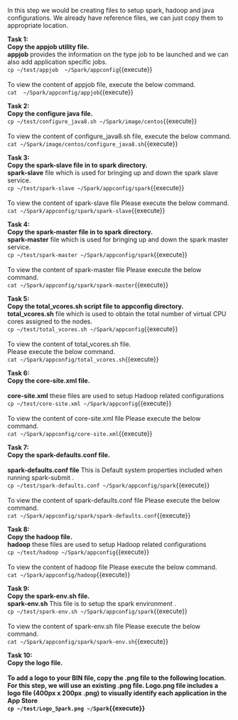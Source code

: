 In this step we would be creating files to setup spark, hadoop and java configurations.
We already have reference files, we can just copy them to appropriate location.

<b>Task 1:<br>
Copy the appjob utility file.</b>
<br><b>appjob</b> provides the information on the type job to be launched and we can also add application specific jobs.
<br>`cp ~/test/appjob  ~/Spark/appconfig`{{execute}}
<br>
<br>To view the content of appjob file, execute the below command.
<br>`cat  ~/Spark/appconfig/appjob`{{execute}}

<b>Task 2:<br>
Copy the configure java file.</b>
<br>`cp ~/test/configure_java8.sh ~/Spark/image/centos`{{execute}}
<br><br>
To view the content of configure_java8.sh  file, execute the below command.
<br>`cat ~/Spark/image/centos/configure_java8.sh`{{execute}}

<b>Task 3:<br>
Copy the spark-slave file in to spark directory.</b>
<br><b>spark-slave</b> file which is used for bringing up and down the spark slave service.
<br>`cp ~/test/spark-slave ~/Spark/appconfig/spark`{{execute}}
<br><br>
To view the content of spark-slave  file Please execute the below command.
<br>`cat ~/Spark/appconfig/spark/spark-slave`{{execute}}

<b>Task 4:<br>
Copy the spark-master file in to spark directory.</b>
<br><b>spark-master</b> file which is used for bringing up and down the spark master service.
<br>`cp ~/test/spark-master ~/Spark/appconfig/spark`{{execute}}
<br><br>
To view the content of spark-master  file Please execute the below command.
<br>`cat ~/Spark/appconfig/spark/spark-master`{{execute}}

<b>Task 5:<br>
Copy the total_vcores.sh script file to appconfig directory.</b>
<br><b> total_vcores.sh</b> file which is used to obtain the total number of virtual CPU cores assigned to the nodes.
<br>`cp ~/test/total_vcores.sh ~/Spark/appconfig`{{execute}}
<br><br>
To view the content of total_vcores.sh file.<br> Please execute the below command.
<br>`cat ~/Spark/appconfig/total_vcores.sh`{{execute}}

<b>Task 6:<br>
Copy the core-site.xml file.</b>
<br><br><b>core-site.xml</b> these files are used to setup Hadoop related configurations
<br>`cp ~/test/core-site.xml ~/Spark/appconfig`{{execute}}
<br><br>
To view the content of core-site.xml file Please execute the below command.
<br>`cat ~/Spark/appconfig/core-site.xml`{{execute}}

<b>Task 7:<br>
Copy the spark-defaults.conf file.</b>
</br><br><b>spark-defaults.conf file</b> This is Default system properties included when running spark-submit . 
<br>`cp ~/test/spark-defaults.conf ~/Spark/appconfig/spark`{{execute}}
<br><br>
To view the content of spark-defaults.conf file Please execute the below command.
<br>`cat ~/Spark/appconfig/spark/spark-defaults.conf`{{execute}}

<b>Task 8:<br>
Copy the hadoop file.</b>
<br><b>hadoop</b> these files are used to setup Hadoop related configurations
<br>`cp ~/test/hadoop ~/Spark/appconfig`{{execute}}
<br><br>
To view the content of hadoop file Please execute the below command.
<br>`cat ~/Spark/appconfig/hadoop`{{execute}}

<b>Task 9:<br>
Copy the spark-env.sh file.</b>
<br><b>spark-env.sh</b> This file is to setup the spark environment . 
<br>`cp ~/test/spark-env.sh ~/Spark/appconfig/spark`{{execute}}
<br><br>
To view the content of spark-env.sh file Please execute the below command.
<br>`cat ~/Spark/appconfig/spark/spark-env.sh`{{execute}}

<b>Task 10:<br>
Copy the logo file.
<br>
<br>To add a logo to your BIN file, copy the .png file to the following location. For this step, we will use an existing .png file. 
<b>Logo.png file</b> includes a logo file (400px x 200px .png) to visually identify each application in the App Store
<br>`cp ~/test/Logo_Spark.png ~/Spark`{{execute}}
